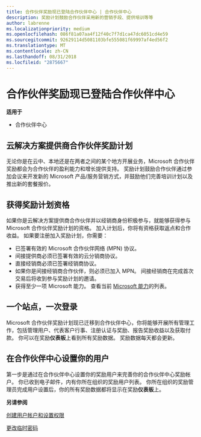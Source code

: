 ```yaml
---
title: 合作伙伴奖励现已登陆合作伙伴中心 | 合作伙伴中心
description: 奖励计划鼓励合作伙伴采用新的营销手段、提供培训等等
author: labrenne
ms.localizationpriority: medium
ms.openlocfilehash: 086f81a07aa4f12f40c7f7d1ca47dc6051cd4e59
ms.sourcegitcommit: 92629114d5081103bfe555081f69997af4ed56f2
ms.translationtype: MT
ms.contentlocale: zh-CN
ms.lasthandoff: 08/31/2018
ms.locfileid: "2875667"
---
```

# <a name="partner-incentives-is-now-on-partner-center"></a>合作伙伴奖励现已登陆合作伙伴中心 

**适用于**

-  合作伙伴中心

## <a name="the-csp-partner-incentives-program"></a>云解决方案提供商合作伙伴奖励计划

无论你是在云中、本地还是在两者之间的某个地方开展业务，Microsoft 合作伙伴奖励都会为合作伙伴的盈利能力和增长提供支持。 奖励计划鼓励合作伙伴通过参加会议来开发新的 Microsoft 产品/服务营销方式，并鼓励他们完善培训计划以及推出新的套餐报价。 

## <a name="qualify-for-the-incentives-program"></a>获得奖励计划资格

如果你是云解决方案提供商合作伙伴并以经销商身份积极参与，就能够获得参与 Microsoft 合作伙伴奖励计划的资格。
加入计划后，你将有资格获取返点和合作收益。 如果要注册加入奖励计划，你需要： 
-   已签署有效的 Microsoft 合作伙伴网络 (MPN) 协议。  
-   间接提供商必须已签署有效的云分销商协议。
-   直接经销商必须已签署经销商协议。
-   如果你是间接经销商合作伙伴，则必须已加入 MPN。 间接经销商在完成首次交易后将收到参与奖励计划的邀请。 
-   获得至少一项 Microsoft 能力。 查看当前 [Microsoft 能力](competencies.md)的列表。

## <a name="one-site-one-log-on"></a>一个站点，一次登录

Microsoft 合作伙伴奖励计划现已迁移到合作伙伴中心，你将能够开展所有管理工作，包括管理用户、代表客户行事、注册认证与奖励、报告奖励收益以及获取付款。 你可以在奖励**仪表板**上看到所有奖励数据。 奖励数据每天都会更新。
 
## <a name="set-your-users-up-in-partner-center"></a>在合作伙伴中心设置你的用户
 
第一步是通过在合作伙伴中心设置你的奖励用户来完善你的合作伙伴中心奖励帐户。 你已收到电子邮件，内有你所在组织的奖励用户列表。 你所在组织的奖励管理员完成用户设置后，你的所有奖励数据都将显示在奖励**仪表板**上。

**另请参阅**

[创建用户帐户和设置权限](create-user-accounts-and-set-permissions.md)

[更改临时密码](change-your-temporary-password.md)

